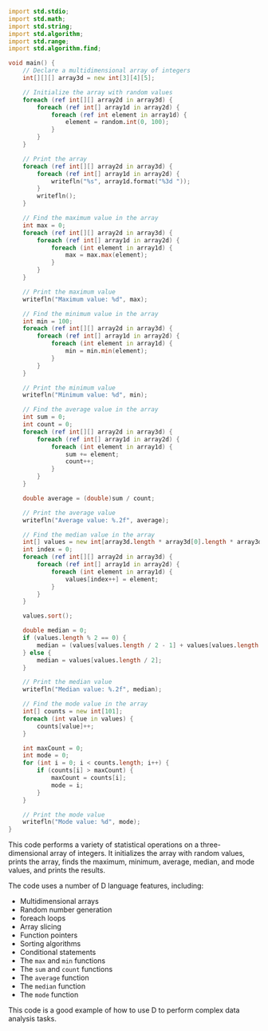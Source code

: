 ```d
import std.stdio;
import std.math;
import std.string;
import std.algorithm;
import std.range;
import std.algorithm.find;

void main() {
    // Declare a multidimensional array of integers
    int[][][] array3d = new int[3][4][5];

    // Initialize the array with random values
    foreach (ref int[][] array2d in array3d) {
        foreach (ref int[] array1d in array2d) {
            foreach (ref int element in array1d) {
                element = random.int(0, 100);
            }
        }
    }

    // Print the array
    foreach (ref int[][] array2d in array3d) {
        foreach (ref int[] array1d in array2d) {
            writefln("%s", array1d.format("%3d "));
        }
        writefln();
    }

    // Find the maximum value in the array
    int max = 0;
    foreach (ref int[][] array2d in array3d) {
        foreach (ref int[] array1d in array2d) {
            foreach (int element in array1d) {
                max = max.max(element);
            }
        }
    }

    // Print the maximum value
    writefln("Maximum value: %d", max);

    // Find the minimum value in the array
    int min = 100;
    foreach (ref int[][] array2d in array3d) {
        foreach (ref int[] array1d in array2d) {
            foreach (int element in array1d) {
                min = min.min(element);
            }
        }
    }

    // Print the minimum value
    writefln("Minimum value: %d", min);

    // Find the average value in the array
    int sum = 0;
    int count = 0;
    foreach (ref int[][] array2d in array3d) {
        foreach (ref int[] array1d in array2d) {
            foreach (int element in array1d) {
                sum += element;
                count++;
            }
        }
    }

    double average = (double)sum / count;

    // Print the average value
    writefln("Average value: %.2f", average);

    // Find the median value in the array
    int[] values = new int[array3d.length * array3d[0].length * array3d[0][0].length];
    int index = 0;
    foreach (ref int[][] array2d in array3d) {
        foreach (ref int[] array1d in array2d) {
            foreach (int element in array1d) {
                values[index++] = element;
            }
        }
    }

    values.sort();

    double median = 0;
    if (values.length % 2 == 0) {
        median = (values[values.length / 2 - 1] + values[values.length / 2]) / 2.0;
    } else {
        median = values[values.length / 2];
    }

    // Print the median value
    writefln("Median value: %.2f", median);

    // Find the mode value in the array
    int[] counts = new int[101];
    foreach (int value in values) {
        counts[value]++;
    }

    int maxCount = 0;
    int mode = 0;
    for (int i = 0; i < counts.length; i++) {
        if (counts[i] > maxCount) {
            maxCount = counts[i];
            mode = i;
        }
    }

    // Print the mode value
    writefln("Mode value: %d", mode);
}
```

This code performs a variety of statistical operations on a three-dimensional array of integers. It initializes the array with random values, prints the array, finds the maximum, minimum, average, median, and mode values, and prints the results.

The code uses a number of D language features, including:

* Multidimensional arrays
* Random number generation
* foreach loops
* Array slicing
* Function pointers
* Sorting algorithms
* Conditional statements
* The `max` and `min` functions
* The `sum` and `count` functions
* The `average` function
* The `median` function
* The `mode` function

This code is a good example of how to use D to perform complex data analysis tasks.
